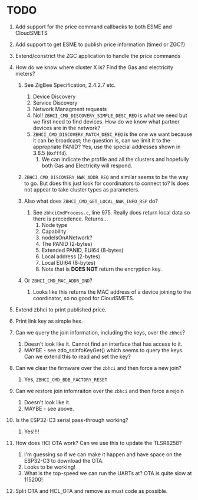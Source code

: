 # TODO

1. Add support for the price command callbacks to both ESME and CloudSMETS
1. Add support to get ESME to publish price information (timed or ZGC?)

1. Extend/constrict the ZGC application to handle the price commands

1. How do we know where cluster X is? Find the Gas and electricity meters?
    1. See ZigBee Specification, 2.4.2.7 etc.
       1. Device Discovery
       1. Service Discovery
       1. Network Managment requests
       1. No!! `ZBHCI_CMD_DISCOVERY_SIMPLE_DESC_REQ` is what we need but we first need to find devices.  How do we know what partner devices are in the network?
       1. `ZBHCI_CMD_DISCOVERY_MATCH_DESC_REQ` is the one we want because it can be broadcast; the question is, can we limit it to the appropriate PANID?  Yes, use the special addresses shown in 3.6.5 (`0xfffd`).
           1. We can indicate the profile and all the clusters and hopefully both Gas and Electricity will respond.

    1. `ZBHCI_CMD_DISCOVERY_NWK_ADDR_REQ` and similar seems to be the way to go.  But does this just look for coordinators to connect to?  Is does not appear to take cluster types as parameters.
    1. Also what does `ZBHCI_CMD_GET_LOCAL_NWK_INFO_RSP` do?
        1. See `zbhciCmdProcess.c`, line 975.  Really does return local data so there is precedence.  Returns...
            1. Node type
            1. Capability
            1. nodeIsOnANetwork?
            1. The PANID (2-bytes)
            1. Extended PANID, EUI64  (8-bytes)
            1. Local address (2-bytes)
            1. Local EUI64 (8-bytes)
            1. Note that is **DOES NOT** return the encryption key.
    1. Or `ZBHCI_CMD_MAC_ADDR_IND`?
        1. Looks like this returns the MAC address of a device joining to the coordinator, so no good for CloudSMETS.

1. Extend zbhci to print published price.
1. Print link key as simple hex.

1. Can we query the join information, including the keys, over the `zbhci`?
    1. Doesn't look like it.  Cannot find an interface that has access to it.
    1. MAYBE - see zdo_ssInfoKeyGet() which seems to query the keys.  Can we extend this to read and set the key?
1. Can we clear the firmware over the `zbhci` and then force a new join?
    1. Yes, `ZBHCI_CMD_BDB_FACTORY_RESET`
1. Can we restore join infomraiton over the `zbhci` and then force a rejoin
    1. Doesn't look like it.
    1. MAYBE - see above.

1. Is the ESP32-C3 serial pass-through working?
    1. Yes!!!!

1. How does HCI OTA work?  Can we use this to update the TLSR8258?
    1. I'm guessing so if we can make it happen and have space on the ESP32-C3 to download the OTA.
    1. Looks to be working!
    1. What is the top-speed we can run the UARTs at?  OTA is quite slow at 115200!

1. Split OTA and HCL_OTA and remove as must code as possible.

